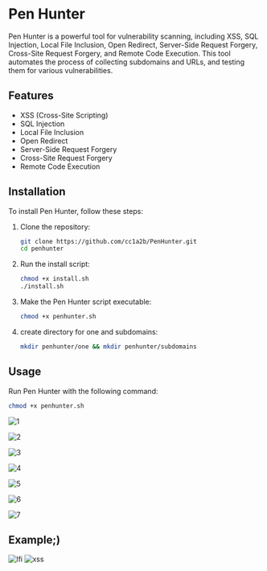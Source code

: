 # Pen Hunter

Pen Hunter is a powerful tool for vulnerability scanning, including XSS, SQL Injection, Local File Inclusion, Open Redirect, Server-Side Request Forgery, Cross-Site Request Forgery, and Remote Code Execution. This tool automates the process of collecting subdomains and URLs, and testing them for various vulnerabilities.

## Features

- XSS (Cross-Site Scripting)
- SQL Injection
- Local File Inclusion
- Open Redirect
- Server-Side Request Forgery
- Cross-Site Request Forgery
- Remote Code Execution

## Installation

To install Pen Hunter, follow these steps:

1. Clone the repository:
    ```bash
    git clone https://github.com/cc1a2b/PenHunter.git
    cd penhunter
    ```

2. Run the install script:
    ```bash
    chmod +x install.sh
    ./install.sh
    ```

3. Make the Pen Hunter script executable:
    ```bash
    chmod +x penhunter.sh
    ```

4. create directory for one and subdomains:
    ```bash
    mkdir penhunter/one && mkdir penhunter/subdomains
    ```

## Usage

Run Pen Hunter with the following command:

```bash
chmod +x penhunter.sh
```


![1](https://github.com/user-attachments/assets/657390e8-8130-4a74-9998-146b9b1534c7)

![2](https://github.com/user-attachments/assets/e36dc85a-21c0-49f6-979e-be55b7cf36cc)

![3](https://github.com/user-attachments/assets/51756c06-d786-4bd1-85b1-2e705365ab70)

![4](https://github.com/user-attachments/assets/aaa85bf9-146d-456c-9a01-c3852cf8afb4)

![5](https://github.com/user-attachments/assets/5fed5c32-9df7-418e-806c-11dec9f70427)

![6](https://github.com/user-attachments/assets/1a8861b6-cf14-4bc0-8e36-8d8e4fc6ed27)

![7](https://github.com/user-attachments/assets/516b8026-a1ea-4d31-870b-e17e292be115)


## Example;)


![lfi](https://github.com/user-attachments/assets/03b219d6-2676-439f-ac02-9c9f43e6a767)
![xss](https://github.com/user-attachments/assets/2648f0c8-3c45-4024-b255-c3ea92547f8a)

